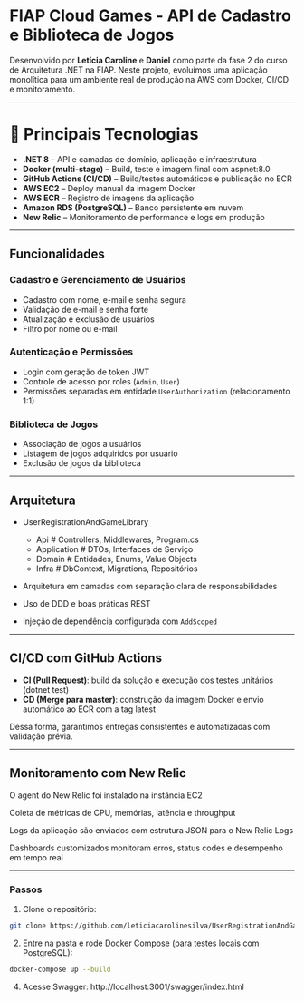 # FIAP Cloud Games - API de Cadastro e Biblioteca de Jogos

Desenvolvido por **Letícia Caroline** e **Daniel** como parte da fase 2 do curso de Arquitetura .NET na FIAP. Neste projeto, evoluímos uma aplicação monolítica para um ambiente real de produção na AWS com Docker, CI/CD e monitoramento.

---

# 📌 Principais Tecnologias

- **.NET 8** – API e camadas de domínio, aplicação e infraestrutura  
- **Docker (multi-stage)** – Build, teste e imagem final com aspnet:8.0  
- **GitHub Actions (CI/CD)** – Build/testes automáticos e publicação no ECR  
- **AWS EC2** – Deploy manual da imagem Docker  
- **AWS ECR** – Registro de imagens da aplicação  
- **Amazon RDS (PostgreSQL)** – Banco persistente em nuvem  
- **New Relic** – Monitoramento de performance e logs em produção

---

##  Funcionalidades

### Cadastro e Gerenciamento de Usuários
- Cadastro com nome, e-mail e senha segura
- Validação de e-mail e senha forte
- Atualização e exclusão de usuários
- Filtro por nome ou e-mail

###  Autenticação e Permissões
- Login com geração de token JWT
- Controle de acesso por roles (`Admin`, `User`)
- Permissões separadas em entidade `UserAuthorization` (relacionamento 1:1)

### Biblioteca de Jogos
- Associação de jogos a usuários
- Listagem de jogos adquiridos por usuário
- Exclusão de jogos da biblioteca

---

##  Arquitetura
- UserRegistrationAndGameLibrary
  - Api # Controllers, Middlewares, Program.cs
  - Application # DTOs, Interfaces de Serviço
  - Domain # Entidades, Enums, Value Objects
  - Infra # DbContext, Migrations, Repositórios

- Arquitetura em camadas com separação clara de responsabilidades
- Uso de DDD e boas práticas REST
- Injeção de dependência configurada com `AddScoped`

---

##  CI/CD com GitHub Actions

- **CI (Pull Request)**: build da solução e execução dos testes unitários (dotnet test)
- **CD (Merge para master)**: construção da imagem Docker e envio automático ao ECR com a tag latest

Dessa forma, garantimos entregas consistentes e automatizadas com validação prévia.

---

##  Monitoramento com New Relic

O agent do New Relic foi instalado na instância EC2

Coleta de métricas de CPU, memórias, latência e throughput

Logs da aplicação são enviados com estrutura JSON para o New Relic Logs

Dashboards customizados monitoram erros, status codes e desempenho em tempo real

---

###  Passos

1. Clone o repositório:
```bash
git clone https://github.com/leticiacarolinesilva/UserRegistrationAndGameLibrary.git
```

2. Entre na pasta e rode Docker Compose (para testes locais com PostgreSQL):
```bash
docker-compose up --build
```

4. Acesse Swagger: http://localhost:3001/swagger/index.html



